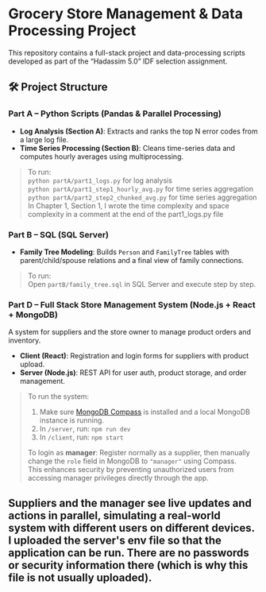 # Grocery Store Management & Data Processing Project

This repository contains a full-stack project and data-processing scripts developed as part of the “Hadassim 5.0” IDF selection assignment.

## 🛠 Project Structure

### Part A – Python Scripts (Pandas & Parallel Processing)
- **Log Analysis (Section A)**: Extracts and ranks the top N error codes from a large log file.
- **Time Series Processing (Section B)**: Cleans time-series data and computes hourly averages using multiprocessing.
> To run:  
> `python partA/part1_logs.py` for log analysis  
> `python partA/part1_step1_hourly_avg.py` for time series aggregation
> `python partA/part2_step2_chunked_avg.py` for time series aggregation
> In Chapter 1, Section 1, I wrote the time complexity and space complexity in a comment at the end of the part1_logs.py file

### Part B – SQL (SQL Server)
- **Family Tree Modeling**: Builds `Person` and `FamilyTree` tables with parent/child/spouse relations and a final view of family connections.
> To run:  
> Open `partB/family_tree.sql` in SQL Server and execute step by step.

### Part D – Full Stack Store Management System (Node.js + React + MongoDB)
A system for suppliers and the store owner to manage product orders and inventory.

- **Client (React)**: Registration and login forms for suppliers with product upload.
- **Server (Node.js)**: REST API for user auth, product storage, and order management.
> To run the system:
> 1. Make sure [MongoDB Compass](https://www.mongodb.com/try/download/compass) is installed and a local MongoDB instance is running.
> 2. In `/server`, run: `npm run dev`
> 3. In `/client`, run: `npm start`
> 
> To login as **manager**: Register normally as a supplier, then manually change the `role` field in MongoDB to `"manager"` using Compass.  
> This enhances security by preventing unauthorized users from accessing manager privileges directly through the app.

Suppliers and the manager see live updates and actions in parallel, simulating a real-world system with different users on different devices.
I uploaded the server's env file so that the application can be run. There are no passwords or security information there (which is why this file is not usually uploaded).
---

